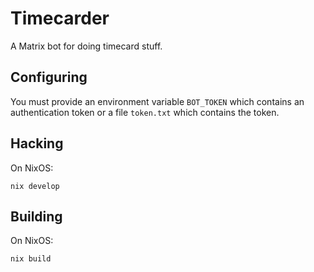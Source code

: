 # Timecarder

A Matrix bot for doing timecard stuff.

## Configuring

You must provide an environment variable `BOT_TOKEN` which contains an authentication token or a file `token.txt` which contains the token.

## Hacking

On NixOS:

```
nix develop
```

## Building

On NixOS:

```
nix build
```

